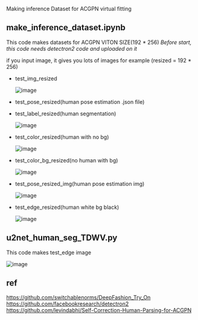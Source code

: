 Making inference Dataset for ACGPN virtual fitting 
## make_inference_dataset.ipynb 
This code makes datasets for ACGPN VITON SIZE(192 * 256) 
*Before start, this code needs detectron2 code and uploaded on it*

if you input image, it gives you lots of images for example (resized = 192 * 256)
- test_img_resized
  
  ![image](https://user-images.githubusercontent.com/45056638/227788178-1e0d4aac-fb82-4858-b99a-aa0956baf3ef.png)

- test_pose_resized(human pose estimation .json file)

- test_label_resized(human segmentation)

  ![image](https://user-images.githubusercontent.com/45056638/227788257-690c7cd8-4e08-4f53-90c3-78e09f920d59.png)

- test_color_resized(human with no bg)

  ![image](https://user-images.githubusercontent.com/45056638/227788209-e9de329e-3501-479e-9bd0-41b00af03167.png)

- test_color_bg_resized(no human with bg)

  ![image](https://user-images.githubusercontent.com/45056638/227788245-40c3af96-a5ee-42b1-870f-c4b88f5e04c4.png)

- test_pose_resized_img(human pose estimation img)

  ![image](https://user-images.githubusercontent.com/45056638/227788284-b5654db4-fbed-4b40-a4af-deb9e1502d5c.png)

- test_edge_resized(human white bg black)

  ![image](https://user-images.githubusercontent.com/45056638/227788219-e0410127-1696-4e7d-aae6-59fdc766ee71.png)



## u2net_human_seg_TDWV.py
This code makes test_edge image

![image](https://user-images.githubusercontent.com/45056638/227788160-99bf86d5-fd30-4bc4-8152-ba0198cadd05.png)


## ref
https://github.com/switchablenorms/DeepFashion_Try_On
https://github.com/facebookresearch/detectron2
https://github.com/levindabhi/Self-Correction-Human-Parsing-for-ACGPN
